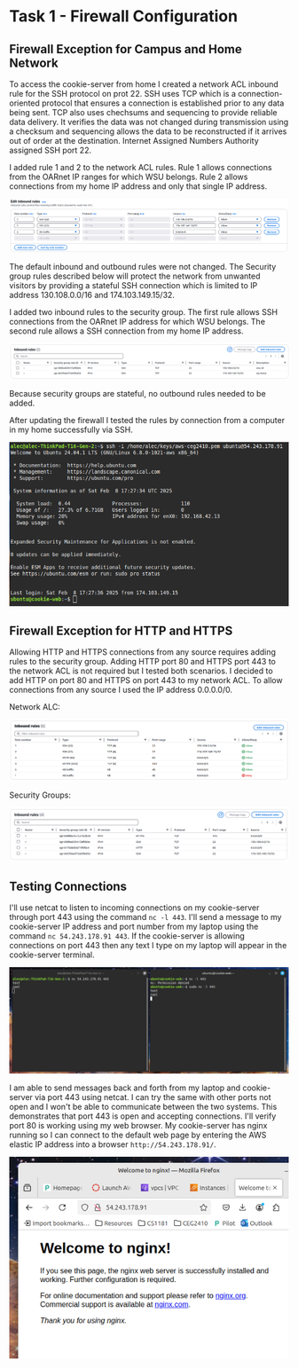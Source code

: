 <h1>Task 1 - Firewall Configuration</h1>

<h2>Firewall Exception for Campus and Home Network</h2>

To access the cookie-server from home I created a network ACL inbound rule for the SSH protocol on prot 22.  SSH uses TCP which is a connection-oriented protocol that ensures a connection is established prior to any data being sent.  TCP also uses chechsums and sequencing to provide reliable data delivery.  It verifies the data was not changed during transmission using a checksum and sequencing allows the data to be reconstructed if it arrives out of order at the destination.  Internet Assigned Numbers Authority assigned SSH port 22.  

I added rule 1 and 2 to the network ACL rules.  Rule 1 allows connections from the OARnet IP ranges for which WSU belongs.  Rule 2 allows connections from my home IP address and only that single IP address.  

![Inbound Netwok ACL Rules](figure-1.png)

The default inbound and outbound rules were not changed.  The Security group rules described below will protect the network from unwanted visitors by providing a stateful SSH connection which is limited to IP address 130.108.0.0/16 and 174.103.149.15/32.

I added two inbound rules to the security group.  The first rule allows SSH connections from the OARnet IP address for which WSU belongs. The second rule allows a SSH connection from my home IP address.  

![Inbound Security Group Rules](figure-2.png)

Because security groups are stateful, no outbound rules needed to be added.

After updating the firewall I tested the rules by connection from a computer in my home successfully via SSH.

![Successful Connection](figure-3.png)

<h2>Firewall Exception for HTTP and HTTPS</h2>

Allowing HTTP and HTTPS connections from any source requires adding rules to the security group.  Adding HTTP port 80 and HTTPS port 443 to the network ACL is not required but I tested both scenarios.  I decided to add HTTP on port 80 and HTTPS on port 443 to my network ACL.  To allow connections from any source I used the IP address 0.0.0.0/0.

Network ALC:

![Updated Firewall Rules](figure-4.png)

Security Groups:

![Updated Firewall Rules](figure-5.png)

<h2>Testing Connections</h2>

I'll use netcat to listen to incoming connections on my cookie-server through port 443 using the command `nc -l 443`.  I'll send a message to my cookie-server IP address and port number from my laptop using the command `nc 54.243.178.91 443`.  If the cookie-server is allowing connections on port 443 then any text I type on my laptop will appear in the cookie-server terminal.

![Communication Established](figure-6.png)

I am able to send messages back and forth from my laptop and cookie-server via port 443 using netcat.  I can try the same with other ports not open and I won't be able to communicate between the two systems.  This demonstrates that port 443 is open and accepting connections.  I'll verify port 80 is working using my web browser.  My cookie-server has nginx running so I can connect to the default web page by entering the AWS elastic IP address into a browser `http://54.243.178.91/`.

![Communication Established](figure-7.png)


